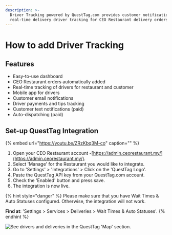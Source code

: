 ```yaml
---
description: >-
  Driver Tracking powered by QuestTag.com provides customer notifications with
  real-time delivery driver tracking for CEO Restaurant delivery orders.
---
```


# How to add Driver Tracking

## Features

* Easy-to-use dashboard
* CEO Restaurant orders automatically added
* Real-time tracking of drivers for restaurant and customer
* Mobile app for drivers
* Customer email notifications
* Driver payments and tips tracking
* Customer text notifications \(paid\)
* Auto-dispatching \(paid\)

## Set-up QuestTag Integration

{% embed url="https://youtu.be/ZRzKbq3M-co" caption="" %}

1. Open your CEO Restaurant account -[https://admin.ceorestaurant.my/](https://admin.ceorestaurant.my/).
2. Select 'Manage' for the Restaurant you would like to integrate.
3. Go to 'Settings' &gt; 'Integrations' &gt; Click on the 'QuestTag Logo'.
4. Paste the QuestTag API key from your QuestTag.com account.
5. Check the 'Enabled' button and press save.
6. The integration is now live.

{% hint style="danger" %}
Please make sure that you have Wait Times & Auto Statuses configured. Otherwise, the integration will not work.

**Find at**: 'Settings &gt; Services &gt; Deliveries &gt; Wait Times & Auto Statuses'.
{% endhint %}

![See drivers and deliveries in the QuestTag &apos;Map&apos; section.](../.gitbook/assets/screen-shot-2020-08-29-at-8.20.24-pm.png)

